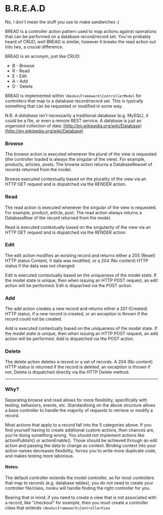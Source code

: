 # B.R.E.A.D

No, I don't mean the stuff you use to make sandwiches :)

BREAD is a controller action pattern used to map actions against operations that can be performed on a database record/record set. You've probably heard of CRUD, well BREAD is similar, however it breaks the read action out into two, a crucial difference. 

BREAD is an acronym, just like CRUD:

* B - Browse
* R - Read
* E - Edit
* A - Add
* D - Delete

BREAD is implemented within `\Nooku\Framework\ControllerModel` for controllers that map to a database record/record set. This is typically something that can be requested or modified in some way. 

N.B. A *database* isn't necessarily a traditional database (e.g. MySQL), it could be a file, or even a remote REST service. A database is just an organized collection of data: [http://en.wikipedia.org/wiki/Database](http://en.wikipedia.org/wiki/Database) 


### Browse

The browse action is executed whenever the plural of the view is requested (the controller loaded is always the singular of the view). For example, products, articles, posts. The browse action returns a DatabaseRowset of records returned from the model. 

Browse executed contextually based on the plurality of the view via an HTTP GET request and is dispatched via the RENDER action.

### Read

The read action is executed whenever the singular of the view is requested. For example, product, article, post. The read action always returns a DatabaseRow of the record returned from the model. 

Read is executed contextually based on the singularity of the view via an HTTP GET request and is dispatched via the RENDER action.

### Edit

The edit action modifies an existing record and returns either a 205 (Reset) HTTP status Content, if data was modified, or a 204 (No content) HTTP status if the data was not changed.

Edit is executed contextually based on the uniqueness of the model state. If the model state is unique, then when issuing an HTTP POST request, an edit action will be performed. Edit is dispached via the POST action.

### Add

The add action creates a new record and returns either a 201 (Created) HTTP status, if a new record is created, or an exception is thrown if the record could not be created.

Add is executed contextually based on the uniqueness of the model state. If the model state is unique, then when issuing an HTTP POST request, an add action will be performed. Add is dispatched via the POST action.

### Delete

The delete action deletes a record or a set of records. A 204 (No content) HTTP status is returned if the record is deleted, an exception is thrown if not. Delete is dispatched directly via the HTTP Delete method.

---

### Why?

Separating browse and read allows for more flexibility, specifically with testing, behaviors, events, etc. Standardising on the above structure allows a base controller to handle the majority of requests to retrieve or modify a record. 

Most actions that apply to a record fall into the 5 categories above. If you find yourself having to create additional custom actions, then chances are, you're doing something wrong. You should not implement actions like actionPublish() or actionEnable(). Those should be achieved through an edit action and passing the data to change as context. Binding context into your action names decreases flexibility, forces you to write more duplicate code, and makes testing more laborious.

#### Notes:

The default controller extends the model controller, so for most controllers that map to records (e.g. database tables), you do not need to create your controller file/class, nooku will handle finding the right controller for you. 

Bearing that in mind, if you need to create a view that is not associated with a record, like "checkout" for example, then you must create a controller class that extends `\Nooku\Framework\ControllerView`
